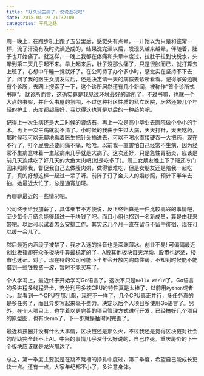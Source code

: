 ```yaml
---
title: "好久没生病了，说说近况吧"
date: 2018-04-19 21:32:00
categories: 平凡之路
---
```


周一晚上，在跑步机上跑了五公里后，感觉头有点晕，一开始以为只是和往常一样，流了汗没有及时洗澡造成的，结果洗完澡以后，发现头越来越晕，伴随着，肚子也开始痛了。就这样，一晚上我都在疼痛和头晕中度过，拉肚子拉到快脱水，头晕到第二天几乎起不来。早上起来后，肚子没那么痛了，只是很胀而已，就打算去上班了，心想中午睡一觉就好了。在公司待了办个多小时，感觉实在坚持不下去了，问了我的医生女朋友过后，还是决定请一天的病假去诊所看看。记得家旁边就有个诊所，去网上搜索了一下，这个诊所居然还有几个新闻，被称作“首个诊所式书屋”。就诊所而言，这确实算是我见过环境最好的诊所了，不过书嘛，也就一个大点的书架，并什么书屋的氛围，不过这种社区性质的私立医院，居然还带几个年轻的护士，态度都超级好，我觉得这也算是以后的一种趋势吧。

<!--more-->

记得上一次生病还是大二时候的肾结石，再上一次是高中毕业去医院做个小小的手术，再上一次生病就就不清了。小时候的我由于生过大病，天天打针，天天吃药，那时候我可以无聊地看着医生把针头插进去，可以不喝水直接硬吞一大把药，现在不行了，打个屁股还要问痛不痛，哈哈。以前我一直害怕自己经常不生病，因为经常不生病意味着一生起病来几乎就是大病了。这次还好，只是急性胃肠炎，应该是前几天连续吃了好几天的大鱼大肉吧(就是吃多了)。周二女朋友晚上下了班还专门回来照顾我，督促我自己去做瘦肉粥，做得很难吃，但是女朋友还是陪我一起吃了，真的好想这样一起过一辈子呀。前阵子订了金夫人的婚纱照，预计下半年去拍，她最近太忙了，总是通宵加班。

再聊聊最近的一些情况吧。

公司终于给我加薪了，具体细节不方便说，反正终归算是一件比较高兴的事情吧，至少每个月结余能够超过一千块钱了吧。而且小组也招到一名新成员，算是由我来带吧。以后可以试着怎么安排工作。其实这几个月一直在留与不留中徘徊，现在可以缓一会儿了。

然后最近内涵段子被禁了，我才入迷的抖音也是深渊薄冰。创业不易! 可偏偏最近创业板指却在众多板块中算最稳定的了，A股其他板块每天浮动，股市也迷茫，楼市也迷茫。对了，现在待的公司可能下半年会开放内购商住房，不知到时候能不能借到一些钱投资一波，暂时不能买车了。

个人学习上，最近终于开始学习Go语言了，这次不只是`Hello World`了。Go语言的多进程多线程异步，充分利用多核CPU的特性真是太棒了，以前用`Python`或者`Js`，就看到一个CPU在那儿飙，现在不一样了，几个CPU真正并行，多任务真的是多任务了，而且异步写起来毫不费力。决定以后个人项目多使用Go语言了。另外，在个人项目上，也学着以更完善的项目管理方式进行开发，已经搞好几个项目的原型图，也有demo了，下一步就是抽时间完善了。

最近科技圈并没有什么大事情，区块链还是那么火，不过我还是觉得区块链对社会的帮助完全赶不上AI。中兴的事情几乎没什么好说的，自己作死。重庆房价的下一个板块应该就是龙兴那边了。

总之，第一季度主要就是在跳不跳槽的挣扎中度过，第二季度，希望自己能成长更快一点。还有一点，大家年纪都不小了，多注意身体。